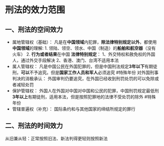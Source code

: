 # 刑法的效力范围
## 一、刑法的空间效力
- 属地管辖权（基础）：
	凡是在**中国领域**内犯罪，**除法律特别规定以外**，都使用
		**中国领域**的理解:
			1. 领陆、领空、领水、中国（制造）的**船舶和航空器**（没有火车）
			2. **行为或者结果**在中国
		**法律特别规定**：
			1、外交特权和赦免权的外国人，通过外交手段解决
			2、香港、澳门、台湾不适用本法
- 属人管辖权：
	凡是中国公民在外国犯罪的，但是中国刑法规定**3年以下**有期徒刑，**可以**不予追究。但是**国家工作人员和军人**必须追究 #特殊年份 
	对外国刑事判决的消极承认：
		外国审判仍要追究，在外国已经收到刑罚处罚的可以免除或者减轻处罚
- 保护管辖权：
	外国人在外国对中国对中国和公民的犯罪，中国刑罚规定最低刑**3年以上**有期徒刑，适用本法，但是按照犯罪地的法律不受处罚的除外 #特殊年份 
- 管辖普遍权（补充）：
	国际条约和与其他国家的缔结所规定的罪行
## 二、刑法的时间效力
从旧兼从轻：正常按照旧法、新法判得更轻则按照新法
